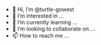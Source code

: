 - 👋 Hi, I’m @turtle-gowest
- 👀 I’m interested in ...
- 🌱 I’m currently learning ...
- 💞️ I’m looking to collaborate on ...
- 📫 How to reach me ...

<!---
turtle-gowest/turtle-gowest is a ✨ special ✨ repository because its `README.md` (this file) appears on your GitHub profile.
You can click the Preview link to take a look at your changes.
--->
